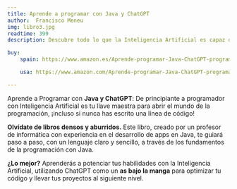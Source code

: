 ```yaml
---
title: Aprende a programar con Java y ChatGPT
author:  Francisco Meneu
img: libro3.jpg
readtime: 399
description: Descubre todo lo que la Inteligencia Artificial es capaz de hacer en programación..

buy:
    spain: https://www.amazon.es/Aprende-programar-Java-ChatGPT-programaci%C3%B3n/dp/B0BZFGFM88/ref=sr_1_1?__mk_es_ES=%C3%85M%C3%85%C5%BD%C3%95%C3%91&crid=3TBNQRQHCYZNZ&dib=eyJ2IjoiMSJ9._TgxksnjVXcqt9NjRQBdI3yXdQpnEPJ2bTdhYWm6BIQ.BOOpytjbdT0GlCkPZsrpeDcx-ICO_ysWUkYzKF5-EiQ&dib_tag=se&keywords=Aprende+a+programar+con+Java+y+ChatGPT&qid=1745175205&sprefix=aprende+a+programar+con+java+y+chatgpt%2Caps%2C441&sr=8-1

    usa: https://www.amazon.com/Aprende-programar-Java-ChatGPT-programaci%C3%B3n/dp/B0BZFGFM88/ref=sr_1_13?dib=eyJ2IjoiMSJ9.ubLMnQ5f6BniLO5bijBOO6BXiSfsLDB1H5I1ArBNKTauH8coNstnJaR_qWQxDKUMs7jG5dQkMyM1iNi18i4nG33C2ksdTb8Nz255vs4gXKA_XpZMVPN4Q5d2D2jPTBv0q6tYk0a5Hmn3D43rscbPKgwW9KkYfAEaMpHaAQrOwEddyOy8MY1EgmoTv7cnoSdurfbae-qbm_tVKV5gV4VfTnzs03gsEaBZKK7nThTjk9E.0PCOxRuxrrYI78EJo0MPKiR8Q_8pblPuU917o9_9yS4&dib_tag=se&keywords=libro+de+programaci%C3%B3n&qid=1745170799&sr=8-13

---
```



Aprende a Programar con **Java y ChatGPT**: De principiante a programador con Inteligencia Artificial es tu llave maestra para abrir el mundo de la programación, ¡incluso si nunca has escrito una línea de código!

**Olvídate de libros densos y aburridos.** Este libro, creado por un profesor de informática con experiencia en el desarrollo de apps en Java, te guiará paso a paso, con un lenguaje claro y sencillo, a través de los fundamentos de la programación con Java.

**¿Lo mejor?**
Aprenderás a potenciar tus habilidades con la Inteligencia Artificial, utilizando ChatGPT como un **as bajo la manga** para optimizar tu código y llevar tus proyectos al siguiente nivel.